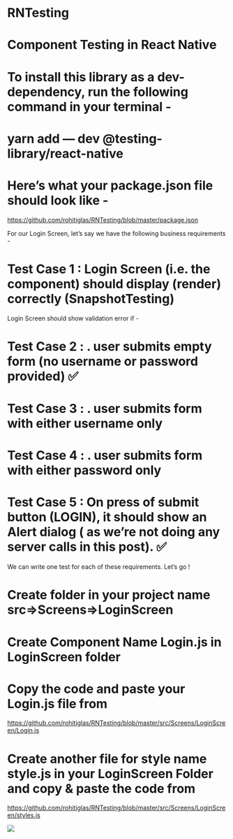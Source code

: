 # RNTesting
# Component Testing in React Native


# To install this library as a dev-dependency, run the following command in your terminal -


# yarn add — dev @testing-library/react-native

# Here’s what your package.json file should look like - 

https://github.com/rohitiglas/RNTesting/blob/master/package.json


For our Login Screen, let’s say we have the following business requirements -
# Test Case 1 : Login Screen (i.e. the component) should display (render) correctly (SnapshotTesting)

Login Screen should show validation error if -

# Test Case 2 : . user submits empty form (no username or password provided) ✅

# Test Case 3 : . user submits form with either username only

# Test Case 4 : . user submits form with either password only

# Test Case 5 : On press of submit button (LOGIN), it should show an Alert dialog ( as we’re not doing any server calls in this post). ✅

We can write one test for each of these requirements.
Let’s go !


# Create folder in your project name src=>Screens=>LoginScreen

# Create Component Name Login.js in LoginScreen folder

# Copy the code and paste your Login.js file from
https://github.com/rohitiglas/RNTesting/blob/master/src/Screens/LoginScreen/Login.js

# Create another file for style name style.js in your LoginScreen Folder and copy & paste the code from 
https://github.com/rohitiglas/RNTesting/blob/master/src/Screens/LoginScreen/styles.js


<img src=“https://user-images.githubusercontent.com/17780617/92900801-9ea4bc00-f43d-11ea-8fdd-a63337397d9e.png”>







